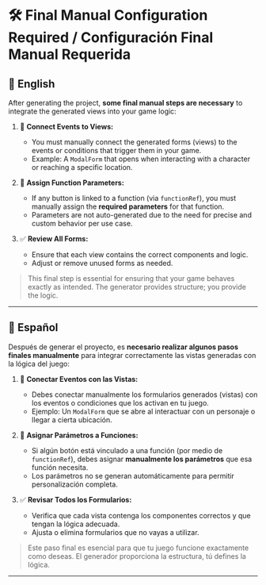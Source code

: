 # 🛠️ Final Manual Configuration Required / Configuración Final Manual Requerida

## 📌 English

After generating the project, **some final manual steps are necessary** to integrate the generated views into your game logic:

1. 🔌 **Connect Events to Views:**
   - You must manually connect the generated forms (views) to the events or conditions that trigger them in your game.
   - Example: A `ModalForm` that opens when interacting with a character or reaching a specific location.

2. 🧩 **Assign Function Parameters:**
   - If any button is linked to a function (via `functionRef`), you must manually assign the **required parameters** for that function.
   - Parameters are not auto-generated due to the need for precise and custom behavior per use case.

3. ✅ **Review All Forms:**
   - Ensure that each view contains the correct components and logic.
   - Adjust or remove unused forms as needed.

> This final step is essential for ensuring that your game behaves exactly as intended. The generator provides structure; you provide the logic.

---

## 📌 Español

Después de generar el proyecto, es **necesario realizar algunos pasos finales manualmente** para integrar correctamente las vistas generadas con la lógica del juego:

1. 🔌 **Conectar Eventos con las Vistas:**
   - Debes conectar manualmente los formularios generados (vistas) con los eventos o condiciones que los activan en tu juego.
   - Ejemplo: Un `ModalForm` que se abre al interactuar con un personaje o llegar a cierta ubicación.

2. 🧩 **Asignar Parámetros a Funciones:**
   - Si algún botón está vinculado a una función (por medio de `functionRef`), debes asignar **manualmente los parámetros** que esa función necesita.
   - Los parámetros no se generan automáticamente para permitir personalización completa.

3. ✅ **Revisar Todos los Formularios:**
   - Verifica que cada vista contenga los componentes correctos y que tengan la lógica adecuada.
   - Ajusta o elimina formularios que no vayas a utilizar.

> Este paso final es esencial para que tu juego funcione exactamente como deseas. El generador proporciona la estructura, tú defines la lógica.

---